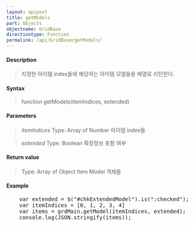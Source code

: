 ```yaml
---
layout: apipost
title: getModels
part: Objects
objectname: GridBase
directiontype: Function
permalink: /api/GridBase/getModels/
---
```



#### Description

> 지정한 아이템 index들에 해당하는 아이템 모델들을 배열로 리턴한다. 

#### Syntax

> function getModels(itemIndices, extended)

#### Parameters

> *itemIndices*
> Type: Array of Number
> 아이템 index들

> *extended*
> Type: Boolean
> 확장정보 포함 여부

#### Return value

> Type: Array of Object
> Item Model 객체들

#### Example

<pre class="prettyprint">
    var extended = $("#chkExtendedModel").is(":checked");
    var itemIndices = [0, 1, 2, 3, 4] 
    var items = grdMain.getModel(itemIndices, extended);
    console.log(JSON.stringify(items));
</pre>




